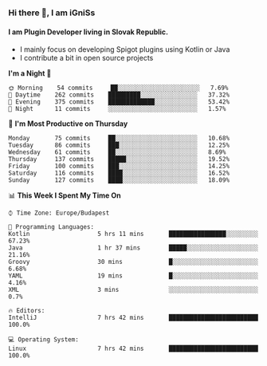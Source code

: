 ### Hi there 👋, I am iGniSs

#### I am Plugin Developer living in Slovak Republic.
- I mainly focus on developing Spigot plugins using Kotlin or Java
- I contribute a bit in open source projects

<!--START_SECTION:waka-->
**I'm a Night 🦉** 

```text
🌞 Morning    54 commits     ██░░░░░░░░░░░░░░░░░░░░░░░   7.69% 
🌆 Daytime    262 commits    █████████░░░░░░░░░░░░░░░░   37.32% 
🌃 Evening    375 commits    █████████████░░░░░░░░░░░░   53.42% 
🌙 Night      11 commits     ░░░░░░░░░░░░░░░░░░░░░░░░░   1.57%

```
📅 **I'm Most Productive on Thursday** 

```text
Monday       75 commits     ██░░░░░░░░░░░░░░░░░░░░░░░   10.68% 
Tuesday      86 commits     ███░░░░░░░░░░░░░░░░░░░░░░   12.25% 
Wednesday    61 commits     ██░░░░░░░░░░░░░░░░░░░░░░░   8.69% 
Thursday     137 commits    █████░░░░░░░░░░░░░░░░░░░░   19.52% 
Friday       100 commits    ███░░░░░░░░░░░░░░░░░░░░░░   14.25% 
Saturday     116 commits    ████░░░░░░░░░░░░░░░░░░░░░   16.52% 
Sunday       127 commits    ████░░░░░░░░░░░░░░░░░░░░░   18.09%

```


📊 **This Week I Spent My Time On** 

```text
⌚︎ Time Zone: Europe/Budapest

💬 Programming Languages: 
Kotlin                   5 hrs 11 mins       ████████████████░░░░░░░░░   67.23% 
Java                     1 hr 37 mins        █████░░░░░░░░░░░░░░░░░░░░   21.16% 
Groovy                   30 mins             █░░░░░░░░░░░░░░░░░░░░░░░░   6.68% 
YAML                     19 mins             █░░░░░░░░░░░░░░░░░░░░░░░░   4.16% 
XML                      3 mins              ░░░░░░░░░░░░░░░░░░░░░░░░░   0.7%

🔥 Editors: 
IntelliJ                 7 hrs 42 mins       █████████████████████████   100.0%

💻 Operating System: 
Linux                    7 hrs 42 mins       █████████████████████████   100.0%

```


<!--END_SECTION:waka-->